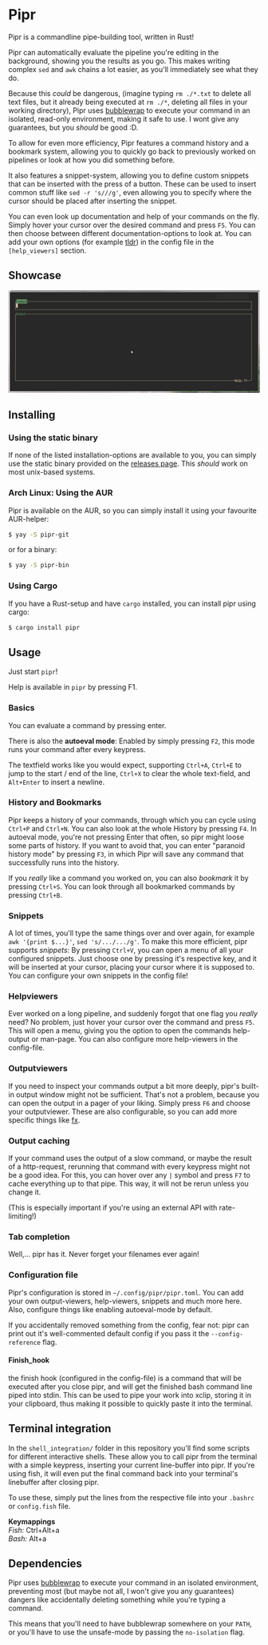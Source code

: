 # Pipr
Pipr is a commandline pipe-building tool, written in Rust!

Pipr can automatically evaluate the pipeline you're editing in the background,
showing you the results as you go. 
This makes writing complex `sed` and `awk` chains a lot easier, 
as you'll immediately see what they do.

Because this _could_ be dangerous,
(imagine typing `rm ./*.txt` to delete all text files, 
but it already being executed at `rm ./*`, deleting all files in your working directory),
Pipr uses [bubblewrap](https://github.com/containers/bubblewrap) to execute your command
in an isolated, read-only environment, making it safe to use. I wont give any guarantees,
but you _should_ be good :D.

To allow for even more efficiency, 
Pipr features a command history and a bookmark system, 
allowing you to quickly go back to previously worked on pipelines 
or look at how you did something before.

It also features a snippet-system, allowing you to define custom snippets 
that can be inserted with the press of a button.
These can be used to insert common stuff like `sed -r 's///g'`, 
even allowing you to specify where the cursor should be placed after inserting the snippet.

You can even look up documentation and help of your commands on the fly.
Simply hover your cursor over the desired command and press `F5`.
You can then choose between different documentation-options to look at.
You can add your own options (for example [tldr](https://tldr.sh/)) in the config file
in the `[help_viewers]` section.

## Showcase
![showcase](showcase.gif)

## Installing

### Using the static binary
If none of the listed installation-options are available to you, 
you can simply use the static binary provided on the 
[releases page](https://gitlab.com/Elkowar/pipr/-/releases).
This _should_ work on most unix-based systems.

### Arch Linux: Using the AUR
Pipr is available on the AUR, so you can simply install it using your favourite AUR-helper:
```sh
$ yay -S pipr-git
```
or for a binary:
```sh
$ yay -S pipr-bin
```

### Using Cargo
If you have a Rust-setup and have `cargo` installed, you can install pipr using cargo:
```sh
$ cargo install pipr
```


## Usage
Just start `pipr`!

Help is available in `pipr` by pressing F1.

### Basics
You can evaluate a command by pressing enter. 

There is also the **autoeval mode**: Enabled by simply pressing `F2`, this mode runs your command after every keypress.

The textfield works like you would expect, supporting `Ctrl+A`, `Ctrl+E` to jump to the start / end of the line,
`Ctrl+X` to clear the whole text-field, and `Alt+Enter` to insert a newline.

### History and Bookmarks
Pipr keeps a history of your commands, through which you can cycle using `Ctrl+P` and `Ctrl+N`. 
You can also look at the whole History by pressing `F4`.
In autoeval mode, you're not pressing Enter that often, so pipr might loose some parts of history.
If you want to avoid that, you can enter "paranoid history mode" by pressing `F3`, 
in which Pipr will save any command that successfully runs into the history.

If you _really_ like a command you worked on, you can also *bookmark* it by pressing `Ctrl+S`.
You can look through all bookmarked commands by pressing `Ctrl+B`.

### Snippets
A lot of times, you'll type the same things over and over again, for example `awk '{print $...}'`, `sed 's/.../.../g'`.
To make this more efficient, pipr supports *snippets*: By pressing `Ctrl+V`, 
you can open a menu of all your configured snippets. Just choose one by pressing it's respective key, 
and it will be inserted at your cursor, placing your cursor where it is supposed to.
You can configure your own snippets in the config file!

### Helpviewers
Ever worked on a long pipeline, and suddenly forgot that one flag you _really_ need?
No problem, just hover your cursor over the command and press `F5`.
This will open a menu, giving you the option to open the commands help-output or man-page.
You can also configure more help-viewers in the config-file.

### Outputviewers
If you need to inspect your commands output a bit more deeply, 
pipr's built-in output window might not be sufficient.
That's not a problem, because you can open the output in a pager of your liking.
Simply press `F6` and choose your outputviewer.
These are also configurable, so you can add more specific things like [fx](https://github.com/antonmedv/fx).

### Output caching
If your command uses the output of a slow command, or maybe the result of a http-request, 
rerunning that command with every keypress might not be a good idea.
For this, you can hover over any `|` symbol and press `F7` to cache everything up to that pipe. 
This way, it will not be rerun unless you change it.

(This is especially important if you're using an external API with rate-limiting!)

### Tab completion
Well,... pipr has it. Never forget your filenames ever again!

### Configuration file
Pipr's configuration is stored in `~/.config/pipr/pipr.toml`.
You can add your own output-viewers, help-viewers, snippets and much more here. 
Also, configure things like enabling autoeval-mode by default.

If you accidentally removed something from the config, fear not: 
pipr can print out it's well-commented default config if you pass it the `--config-reference` flag.

#### Finish_hook
the finish hook (configured in the config-file) is a command that will be executed after you close pipr, 
and will get the finished bash command line piped into stdin.
This can be used to pipe your work into xclip, storing it in your clipboard, 
thus making it possible to quickly paste it into the terminal.


## Terminal integration
In the `shell_integration/` folder in this repository you'll find some scripts for different interactive shells.
These allow you to call pipr from the terminal with a simple keypress, 
inserting your current line-buffer into pipr.
If you're using fish, it will even put the final command back into your terminal's linebuffer after closing pipr.

To use these, simply put the lines from the respective file into your `.bashrc` or `config.fish` file.

__Keymappings__  
*Fish:* Ctrl+Alt+a  
*Bash:* Alt+a

## Dependencies
Pipr uses [bubblewrap](https://github.com/containers/bubblewrap)
to execute your command in an isolated environment, 
preventing most (but maybe not all, I won't give you any guarantees) dangers 
like accidentally deleting something while you're typing a command.

This means that you'll need to have bubblewrap somewhere on your `PATH`,
or you'll have to use the unsafe-mode by passing the `no-isolation` flag.
